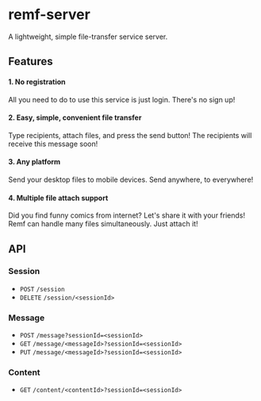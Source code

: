 # remf-server
A lightweight, simple file-transfer service server.

## Features

#### 1. No registration

All you need to do to use this service is just login. There's no sign up!

#### 2. Easy, simple, convenient file transfer

Type recipients, attach files, and press the send button! The recipients will receive this message soon!

#### 3. Any platform

Send your desktop files to mobile devices. Send anywhere, to everywhere!

#### 4. Multiple file attach support

Did you find funny comics from internet? Let's share it with your friends! Remf can handle many files simultaneously. Just attach it!

## API

### Session

- `POST` `/session`
- `DELETE` `/session/<sessionId>`

### Message

- `POST` `/message?sessionId=<sessionId>`
- `GET` `/message/<messageId>?sessionId=<sessionId>`
- `PUT` `/message/<messageId>?sessionId=<sessionId>`

### Content

- `GET` `/content/<contentId>?sessionId=<sessionId>`
